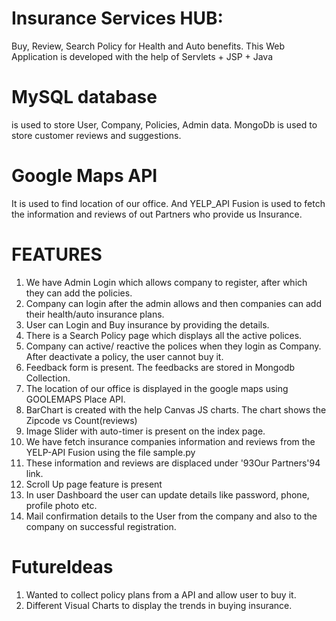 

# Insurance Services HUB: 
Buy, Review, Search Policy for Health and Auto benefits.
This Web Application is developed with the help of Servlets + JSP + Java

# MySQL database 
is used to store User, Company, Policies, Admin data. MongoDb is used  to store customer reviews and suggestions. 

# Google Maps API 
It is used to find location of our office. And YELP_API Fusion is used to fetch the information and reviews of out Partners who provide us Insurance.

# FEATURES
1. We have Admin Login which allows company to register, after which they can add the policies.
2. Company can login after the admin allows and then companies can add their health/auto insurance plans.
3. User can Login and Buy insurance by providing the details.
4. There is a Search Policy page which displays all the active polices.
5. Company can active/ reactive the polices when they login as Company. After deactivate a policy, the user cannot buy it.
6. Feedback form is present. The feedbacks are stored in Mongodb Collection.
7. The location of our office is displayed in the google maps using GOOLEMAPS Place API.
8. BarChart is created with the help Canvas JS charts. The chart shows the Zipcode vs Count(reviews)
9. Image Slider with auto-timer is present on the index page.
10. We have fetch insurance companies information and reviews from the YELP-API Fusion using the file sample.py
11. These information and reviews are displaced under \'93Our Partners\'94 link.
12. Scroll Up page feature is present
13. In user Dashboard the user can update details like password, phone, profile photo etc.
13. Mail confirmation details to the User from the company and also to the company on successful registration.

# FutureIdeas
1. Wanted to collect policy plans from a API and allow user to buy it.
2. Different Visual Charts to display the trends in buying insurance.